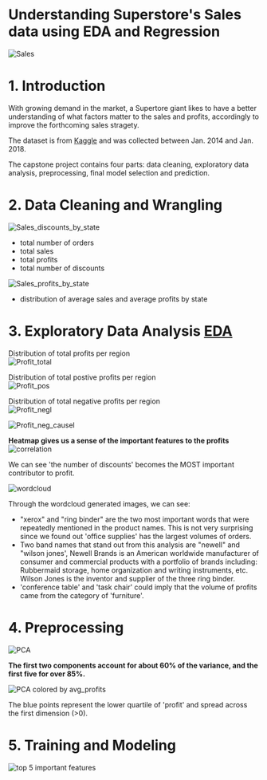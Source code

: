 
Understanding Superstore's Sales data using EDA and Regression
======================================================
  
![Sales](./images/sale.jpg)


# 1. Introduction

With growing demand in the market, a Supertore giant likes to have a better understanding of what factors matter to the sales and profits, accordingly to improve the forthcoming sales stragety.

The dataset is from [Kaggle](https://www.kaggle.com/datasets/vivek468/superstore-dataset-final) and was collected between Jan. 2014 and Jan. 2018.



The capstone project contains four parts: data cleaning, exploratory data analysis, preprocessing, final model selection and prediction.

# 2. Data Cleaning and Wrangling

![Sales_discounts_by_state](./images/total_discounts.png)
- total number of orders
- total sales
- total profits
- total number of discounts

![Sales_profits_by_state](./images/barh_sales.png)

- distribution of average sales and average profits by state

# 3. Exploratory Data Analysis    [EDA](https://github.com/livia360/Capstone_project2/blob/81232bfd1c8349553c5f7443a4ffe76abff0263a/Part2_Preprocessing_Modeling.ipynb)


Distribution of total profits per region  
![Profit_total](./images/profit_total.png)

Distribution of total postive profits per region  
![Profit_pos](./images/profit_pos.png)

Distribution of total negative profits per region  
![Profit_negl](./images/profit_neg.png)

![Profit_neg_causel](./images/profit_2states.png)



**Heatmap gives us a sense of the important features to the profits**
![correlation](./images/heatmap.png)  





We can see 'the number of discounts' becomes the MOST important contributor to profit.


  

![wordcloud](./images/text.png)  
 
Through the wordcloud generated images, we can see:

- "xerox" and "ring binder" are the two most important words that were repeatedly mentioned in the product names. This is not very surprising since we found out 'office supplies' has the largest volumes of orders.
- Two band names that stand out from this analysis are "newell" and "wilson jones', Newell Brands is an American worldwide manufacturer of consumer and commercial products with a portfolio of brands including: Rubbermaid storage, home organization and writing instruments, etc. Wilson Jones is the inventor and supplier of the three ring binder.
- 'conference table' and 'task chair' could imply that the volume of profits came from the category of 'furniture'.


# 4. Preprocessing 
  


![PCA](./images/pca1.png)

**The first two components account for about 60% of the variance, and the first five for over 85%.**   
  
![PCA colored by avg_profits](./images/pca2.png)

The blue points represent the lower quartile of 'profit' and spread across the first dimension (>0).

# 5. Training and Modeling



![top 5 important features](./images/important_features.png)






